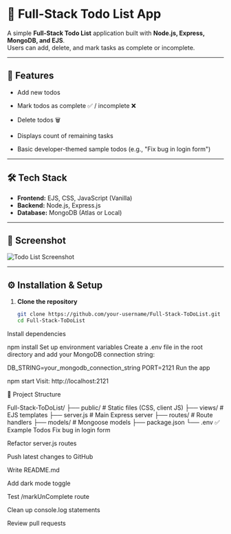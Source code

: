# 📝 Full-Stack Todo List App

A simple **Full-Stack Todo List** application built with **Node.js, Express, MongoDB, and EJS**.  
Users can add, delete, and mark tasks as complete or incomplete.  

---

## 🚀 Features
- Add new todos
- Mark todos as complete ✅ / incomplete ❌
- Delete todos 🗑️

- Displays count of remaining tasks
- Basic developer-themed sample todos (e.g., "Fix bug in login form")

---

## 🛠️ Tech Stack
- **Frontend:** EJS, CSS, JavaScript (Vanilla)
- **Backend:** Node.js, Express.js
- **Database:** MongoDB (Atlas or Local)

---

## 📸 Screenshot

![Todo List Screenshot](<img width="1916" height="845" alt="Document - Google Chrome 23-08-2025 13_47_48" src="https://github.com/user-attachments/assets/38c6810d-4476-41c9-804c-f8e0fc4d9a5d" />)

---


## ⚙️ Installation & Setup

1. **Clone the repository**
   ```bash
   git clone https://github.com/your-username/Full-Stack-ToDoList.git
   cd Full-Stack-ToDoList       
Install dependencies

npm install
Set up environment variables
Create a .env file in the root directory and add your MongoDB connection string:

DB_STRING=your_mongodb_connection_string
PORT=2121
Run the app


npm start
Visit: http://localhost:2121

📂 Project Structure

Full-Stack-ToDoList/
├── public/         # Static files (CSS, client JS)
├── views/          # EJS templates
├── server.js       # Main Express server
├── routes/         # Route handlers
├── models/         # Mongoose models
├── package.json
└── .env
✅ Example Todos
Fix bug in login form

Refactor server.js routes

Push latest changes to GitHub

Write README.md

Add dark mode toggle

Test /markUnComplete route

Clean up console.log statements

Review pull requests


